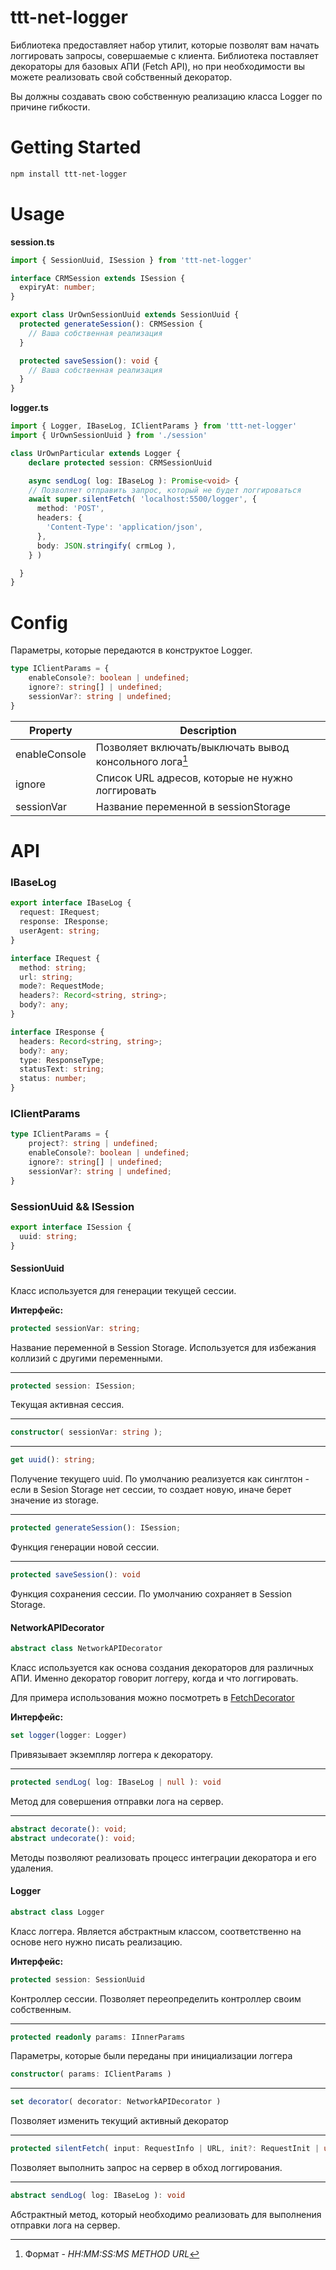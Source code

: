 # ttt-net-logger

Библиотека предоставляет набор утилит, которые позволят вам начать логгировать запросы, совершаемые с клиента. Библиотека поставляет декораторы для базовых АПИ (Fetch API), но при необходимости вы можете реализовать свой собственный декоратор.

Вы должны создавать свою собственную реализацию класса Logger по причине гибкости.

# Getting Started

```bash
npm install ttt-net-logger
```

# Usage 

**session.ts**
```ts
import { SessionUuid, ISession } from 'ttt-net-logger'

interface CRMSession extends ISession {
  expiryAt: number;
}

export class UrOwnSessionUuid extends SessionUuid {
  protected generateSession(): CRMSession {
    // Ваша собственная реализация
  }

  protected saveSession(): void {
    // Ваша собственная реализация
  }
}
```

**logger.ts**
```ts
import { Logger, IBaseLog, IClientParams } from 'ttt-net-logger'
import { UrOwnSessionUuid } from './session'

class UrOwnParticular extends Logger {
    declare protected session: CRMSessionUuid

    async sendLog( log: IBaseLog ): Promise<void> {
    // Позволяет отправить запрос, который не будет логгироваться
    await super.silentFetch( 'localhost:5500/logger', {
      method: 'POST',
      headers: {
        'Content-Type': 'application/json',
      },
      body: JSON.stringify( crmLog ),
    } )

  }
}
```

# Config

Параметры, которые передаются в конструктое Logger.

```ts
type IClientParams = {
    enableConsole?: boolean | undefined;
    ignore?: string[] | undefined;
    sessionVar?: string | undefined;
}
```

| Property  | Description                                                              |
| --------- | ------------------------------------------------------------------------ |
| enableConsole | Позволяет включать/выключать вывод консольного лога[^консольный_лог] |
| ignore | Список URL адресов, которые не нужно логгировать                            |
| sessionVar | Название переменной в sessionStorage                                    |

# API

### IBaseLog

```ts
export interface IBaseLog {
  request: IRequest;
  response: IResponse;
  userAgent: string;
}

interface IRequest {
  method: string;
  url: string;
  mode?: RequestMode;
  headers?: Record<string, string>;
  body?: any;
}

interface IResponse {
  headers: Record<string, string>;
  body?: any;
  type: ResponseType;
  statusText: string;
  status: number;
}
```

### IClientParams

```ts
type IClientParams = {
    project?: string | undefined;
    enableConsole?: boolean | undefined;
    ignore?: string[] | undefined;
    sessionVar?: string | undefined;
}
```

### SessionUuid && ISession

```ts
export interface ISession {
  uuid: string;
}
```

#### **SessionUuid**

Класс используется для генерации текущей сессии.

**Интерфейс:**

```ts
protected sessionVar: string;
```
Название переменной в Session Storage. Используется для избежания коллизий с другими переменными.

-----

```ts
protected session: ISession;
```
Текущая активная сессия.

-----

```ts
constructor( sessionVar: string );
```

-----

```ts
get uuid(): string;
```
Получение текущего uuid. По умолчанию реализуется как синглтон - если в Sesion Storage нет сессии, то создает новую, иначе берет значение из storage.

-----

```ts
protected generateSession(): ISession;
```
Функция генерации новой сессии.

-----

```ts
protected saveSession(): void
```
Функция сохранения сессии. По умолчанию сохраняет в Session Storage.

#### **NetworkAPIDecorator**

```ts
abstract class NetworkAPIDecorator
```

Класс используется как основа создания декораторов для различных АПИ. Именно декоратор говорит логгеру, когда и что логгировать.

Для примера использования можно посмотреть в [FetchDecorator](./../../lib/core/decorators/FetchDecorator.ts)

**Интерфейс:**

```ts
set logger(logger: Logger)
```
Привязывает экземпляр логгера к декоратору.

-----

```ts
protected sendLog( log: IBaseLog | null ): void
```
Метод для совершения отправки лога на сервер.

-----

```ts
abstract decorate(): void;
abstract undecorate(): void;
```
Методы позволяют реализовать процесс интеграции декоратора и его удаления.

#### **Logger**

```ts
abstract class Logger
```

Класс логгера. Является абстрактным классом, соответственно на основе него нужно писать реализацию.

**Интерфейс:**

```ts
protected session: SessionUuid
```
Контроллер сессии. Позволяет переопределить контроллер своим собственным.

-----

```ts
protected readonly params: IInnerParams
```
Параметры, которые были переданы при инициализации логгера

```ts
constructor( params: IClientParams )
```

-----

```ts
set decorator( decorator: NetworkAPIDecorator )
```
Позволяет изменить текущий активный декоратор

-----

```ts
protected silentFetch( input: RequestInfo | URL, init?: RequestInit | undefined )
```
Позволяет выполнить запрос на сервер в обход логгирования.

-----

```ts
abstract sendLog( log: IBaseLog ): void
```
Абстрактный метод, который необходимо реализовать для выполнения отправки лога на сервер.

[^консольный_лог]: Формат - *HH:MM:SS:MS METHOD URL*

